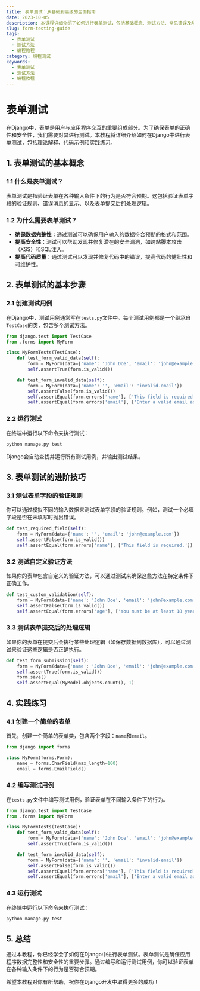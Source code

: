 ```yaml
---
title: 表单测试：从基础到高级的全面指南
date: 2023-10-05
description: 本课程详细介绍了如何进行表单测试，包括基础概念、测试方法、常见错误及解决方案，适合所有编程初学者和中级开发者。
slug: form-testing-guide
tags:
  - 表单测试
  - 测试方法
  - 编程教程
category: 编程测试
keywords:
  - 表单测试
  - 测试方法
  - 编程教程
---
```


# 表单测试

在Django中，表单是用户与应用程序交互的重要组成部分。为了确保表单的正确性和安全性，我们需要对其进行测试。本教程将详细介绍如何在Django中进行表单测试，包括理论解释、代码示例和实践练习。

## 1. 表单测试的基本概念

### 1.1 什么是表单测试？

表单测试是指验证表单在各种输入条件下的行为是否符合预期。这包括验证表单字段的验证规则、错误消息的显示、以及表单提交后的处理逻辑。

### 1.2 为什么需要表单测试？

- **确保数据完整性**：通过测试可以确保用户输入的数据符合预期的格式和范围。
- **提高安全性**：测试可以帮助发现并修复潜在的安全漏洞，如跨站脚本攻击（XSS）和SQL注入。
- **提高代码质量**：通过测试可以发现并修复代码中的错误，提高代码的健壮性和可维护性。

## 2. 表单测试的基本步骤

### 2.1 创建测试用例

在Django中，测试用例通常写在`tests.py`文件中。每个测试用例都是一个继承自`TestCase`的类，包含多个测试方法。

```python
from django.test import TestCase
from .forms import MyForm

class MyFormTests(TestCase):
    def test_form_valid_data(self):
        form = MyForm(data={'name': 'John Doe', 'email': 'john@example.com'})
        self.assertTrue(form.is_valid())

    def test_form_invalid_data(self):
        form = MyForm(data={'name': '', 'email': 'invalid-email'})
        self.assertFalse(form.is_valid())
        self.assertEqual(form.errors['name'], ['This field is required.'])
        self.assertEqual(form.errors['email'], ['Enter a valid email address.'])
```

### 2.2 运行测试

在终端中运行以下命令来执行测试：

```bash
python manage.py test
```

Django会自动查找并运行所有测试用例，并输出测试结果。

## 3. 表单测试的进阶技巧

### 3.1 测试表单字段的验证规则

你可以通过模拟不同的输入数据来测试表单字段的验证规则。例如，测试一个必填字段是否在未填写时抛出错误。

```python
def test_required_field(self):
    form = MyForm(data={'name': '', 'email': 'john@example.com'})
    self.assertFalse(form.is_valid())
    self.assertEqual(form.errors['name'], ['This field is required.'])
```

### 3.2 测试自定义验证方法

如果你的表单包含自定义的验证方法，可以通过测试来确保这些方法在特定条件下正确工作。

```python
def test_custom_validation(self):
    form = MyForm(data={'name': 'John Doe', 'email': 'john@example.com', 'age': 15})
    self.assertFalse(form.is_valid())
    self.assertEqual(form.errors['age'], ['You must be at least 18 years old.'])
```

### 3.3 测试表单提交后的处理逻辑

如果你的表单在提交后会执行某些处理逻辑（如保存数据到数据库），可以通过测试来验证这些逻辑是否正确执行。

```python
def test_form_submission(self):
    form = MyForm(data={'name': 'John Doe', 'email': 'john@example.com'})
    self.assertTrue(form.is_valid())
    form.save()
    self.assertEqual(MyModel.objects.count(), 1)
```

## 4. 实践练习

### 4.1 创建一个简单的表单

首先，创建一个简单的表单类，包含两个字段：`name`和`email`。

```python
from django import forms

class MyForm(forms.Form):
    name = forms.CharField(max_length=100)
    email = forms.EmailField()
```

### 4.2 编写测试用例

在`tests.py`文件中编写测试用例，验证表单在不同输入条件下的行为。

```python
from django.test import TestCase
from .forms import MyForm

class MyFormTests(TestCase):
    def test_form_valid_data(self):
        form = MyForm(data={'name': 'John Doe', 'email': 'john@example.com'})
        self.assertTrue(form.is_valid())

    def test_form_invalid_data(self):
        form = MyForm(data={'name': '', 'email': 'invalid-email'})
        self.assertFalse(form.is_valid())
        self.assertEqual(form.errors['name'], ['This field is required.'])
        self.assertEqual(form.errors['email'], ['Enter a valid email address.'])
```

### 4.3 运行测试

在终端中运行以下命令来执行测试：

```bash
python manage.py test
```

## 5. 总结

通过本教程，你已经学会了如何在Django中进行表单测试。表单测试是确保应用程序数据完整性和安全性的重要步骤。通过编写和运行测试用例，你可以验证表单在各种输入条件下的行为是否符合预期。

希望本教程对你有所帮助，祝你在Django开发中取得更多的成功！